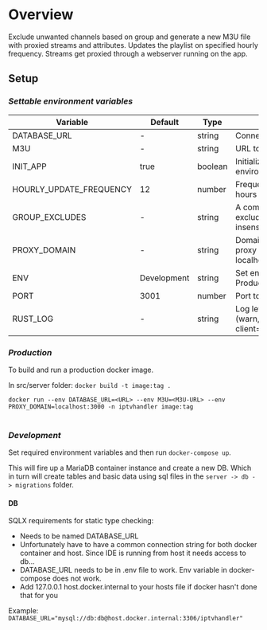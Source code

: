 # Overview

Exclude unwanted channels based on group and generate a new M3U file with proxied streams and attributes. Updates the playlist on specified hourly frequency. Streams get proxied through a webserver running on the app.

## Setup

### _Settable environment variables_

| Variable                | Default     | Type    | Description                                                                            |
| ----------------------- | ----------- | ------- | -------------------------------------------------------------------------------------- |
| DATABASE_URL            | -           | string  | Connection string to DB                                                                |
| M3U                     | -           | string  | URL to the M3U playlist (.m3u)                                                         |
| INIT_APP                | true        | boolean | Initialize app with M3U playlist from environment variable.                            |
| HOURLY_UPDATE_FREQUENCY | 12          | number  | Frequency of provider playlist update in hours                                         |
| GROUP_EXCLUDES          | -           | string  | A comma separated list of groups to exclude from the final playlist. Case-insensitive. |
| PROXY_DOMAIN            | -           | string  | Domain on which the app is running - to proxy m3u requests. (Example: localhost:3000)  |
| ENV                     | Development | string  | Set environment Development or Production.                                             |
| PORT                    | 3001        | number  | Port to run on (Default 3001)                                                          |
| RUST_LOG                | -           | string  | Log level (warn,server=warn,iptv=info,api=warn,rest-client=warn )                      |

### _Production_

To build and run a production docker image.

In src/server folder: `docker build -t image:tag .`

`docker run --env DATABASE_URL=<URL> --env M3U=<M3U-URL> --env PROXY_DOMAIN=localhost:3000 -n iptvhandler image:tag`
<br />
<br />

### _Development_

Set required environment variables and then run `docker-compose up`.

This will fire up a MariaDB container instance and create a new DB.
Which in turn will create tables and basic data using sql files in the `server -> db -> migrations` folder.

#### **DB**

SQLX requirements for static type checking:

- Needs to be named DATABASE_URL
- Unfortunately have to have a common connection string for both docker container and host. Since IDE is running from host it needs access to db...
- DATABASE_URL needs to be in .env file to work. Env variable in docker-compose does not work.
- Add 127.0.0.1 host.docker.internal to your hosts file if docker hasn't done that for you

Example: `DATABASE_URL="mysql://db:db@host.docker.internal:3306/iptvhandler"`
